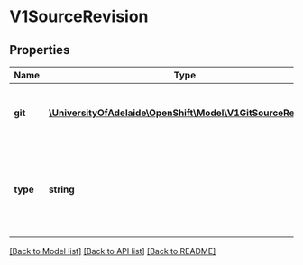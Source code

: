 # V1SourceRevision

## Properties
Name | Type | Description | Notes
------------ | ------------- | ------------- | -------------
**git** | [**\UniversityOfAdelaide\OpenShift\Model\V1GitSourceRevision**](V1GitSourceRevision.md) | Git contains information about git-based build source | [optional] 
**type** | **string** | type of the build source, may be one of &#39;Source&#39;, &#39;Dockerfile&#39;, &#39;Binary&#39;, or &#39;Images&#39; | 

[[Back to Model list]](../README.md#documentation-for-models) [[Back to API list]](../README.md#documentation-for-api-endpoints) [[Back to README]](../README.md)


